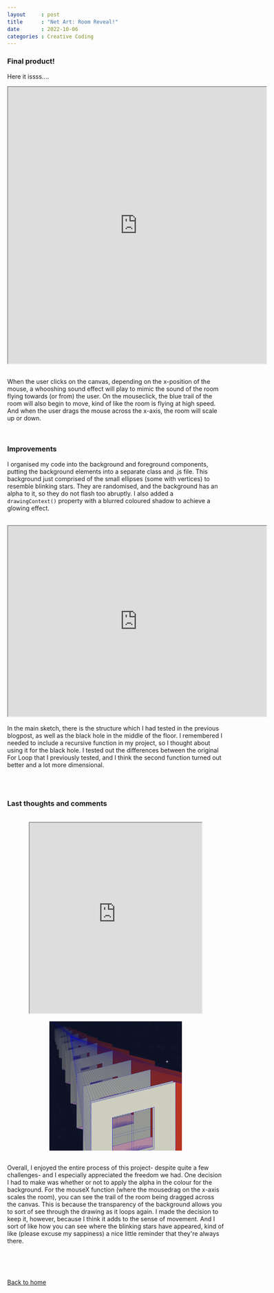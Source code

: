 ```yaml
---
layout     : post
title      : "Net Art: Room Reveal!"
date       : 2022-10-06
categories : Creative Coding
---
```


### Final product!

Here it issss....
 <br>

<iframe width=600 height=642 style="display: block; margin: 0 auto" src="https://editor.p5js.org/elishafitri/full/eDwJMpgPy"></iframe>

<br> 

When the user clicks on the canvas, depending on the x-position of the mouse, a whooshing sound effect will play to mimic the sound of the room flying towards (or from) the user. On the mouseclick, the blue trail of the room will also begin to move, kind of like the room is flying at high speed. And when the user drags the mouse across the x-axis, the room will scale up or down.

<br> 

### Improvements
I organised my code into the background and foreground components, putting the background elements into a separate class and .js file. This background just comprised of the small ellipses (some with vertices) to resemble blinking stars. They are randomised, and the background has an alpha to it, so they do not flash too abruptly. I also added a `drawingContext()` property with a blurred coloured shadow to achieve a glowing effect. 

<br>

<iframe width=600 height=442 style="display: block; margin: 0 auto" src="https://editor.p5js.org/elishafitri/full/cnR8m5l7j"></iframe>

<br> 
In the main sketch, there is the structure which I had tested in the previous blogpost, as well as the black hole in the middle of the floor. I remembered I needed to include a recursive function in my project, so I thought about using it for the black hole. I tested out the differences between the original For Loop that I previously tested, and I think the second function turned out better and a lot more dimensional. 

<br> <br>

### Last thoughts and comments

<br>

<iframe width=400 height=442 style="display: block; margin: 0 auto" src="https://editor.p5js.org/elishafitri/full/yGwr8l1B-H"></iframe>

<br>

<img src="/images/drag.png" style="display: block; margin: 0 auto; height:300px"/>

<br>

Overall, I enjoyed the entire process of this project- despite quite a few challenges- and I especially appreciated the freedom we had. One decision I had to make was whether or not to apply the alpha in the colour for the background. For the mouseX function (where the mousedrag on the x-axis scales the room), you can see the trail of the room being dragged across the canvas. This is because the transparency of the background allows you to sort of see through the drawing as it loops again. I made the decision to keep it, however, because I think it adds to the sense of movement. And I sort of like how you can see where the blinking stars have appeared, kind of like (please excuse my sappiness) a nice little reminder that they're always there.

<br> <br> <br>

  [Back to home](https://elishafitri.github.io/)
  


